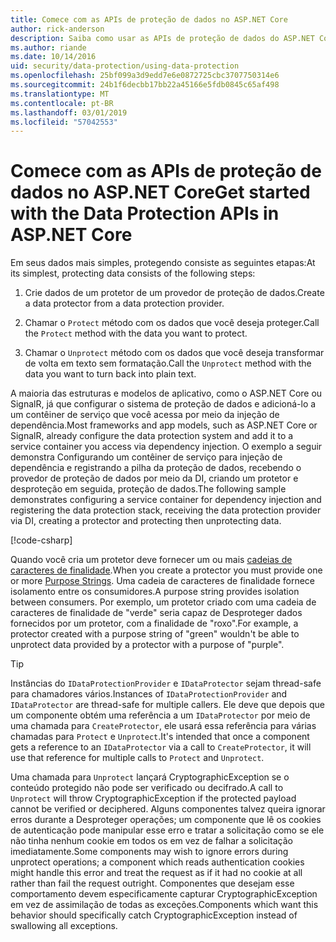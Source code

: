 ```yaml
---
title: Comece com as APIs de proteção de dados no ASP.NET Core
author: rick-anderson
description: Saiba como usar as APIs de proteção de dados do ASP.NET Core para proteger e Desproteger dados em um aplicativo.
ms.author: riande
ms.date: 10/14/2016
uid: security/data-protection/using-data-protection
ms.openlocfilehash: 25bf099a3d9edd7e6e0872725cbc3707750314e6
ms.sourcegitcommit: 24b1f6decbb17bb22a45166e5fdb0845c65af498
ms.translationtype: MT
ms.contentlocale: pt-BR
ms.lasthandoff: 03/01/2019
ms.locfileid: "57042553"
---
```

# <a name="get-started-with-the-data-protection-apis-in-aspnet-core"></a><span data-ttu-id="dabc4-103">Comece com as APIs de proteção de dados no ASP.NET Core</span><span class="sxs-lookup"><span data-stu-id="dabc4-103">Get started with the Data Protection APIs in ASP.NET Core</span></span>

<a name="security-data-protection-getting-started"></a>

<span data-ttu-id="dabc4-104">Em seus dados mais simples, protegendo consiste as seguintes etapas:</span><span class="sxs-lookup"><span data-stu-id="dabc4-104">At its simplest, protecting data consists of the following steps:</span></span>

1. <span data-ttu-id="dabc4-105">Crie dados de um protetor de um provedor de proteção de dados.</span><span class="sxs-lookup"><span data-stu-id="dabc4-105">Create a data protector from a data protection provider.</span></span>

2. <span data-ttu-id="dabc4-106">Chamar o `Protect` método com os dados que você deseja proteger.</span><span class="sxs-lookup"><span data-stu-id="dabc4-106">Call the `Protect` method with the data you want to protect.</span></span>

3. <span data-ttu-id="dabc4-107">Chamar o `Unprotect` método com os dados que você deseja transformar de volta em texto sem formatação.</span><span class="sxs-lookup"><span data-stu-id="dabc4-107">Call the `Unprotect` method with the data you want to turn back into plain text.</span></span>

<span data-ttu-id="dabc4-108">A maioria das estruturas e modelos de aplicativo, como o ASP.NET Core ou SignalR, já que configurar o sistema de proteção de dados e adicioná-lo a um contêiner de serviço que você acessa por meio da injeção de dependência.</span><span class="sxs-lookup"><span data-stu-id="dabc4-108">Most frameworks and app models, such as ASP.NET Core or SignalR, already configure the data protection system and add it to a service container you access via dependency injection.</span></span> <span data-ttu-id="dabc4-109">O exemplo a seguir demonstra Configurando um contêiner de serviço para injeção de dependência e registrando a pilha da proteção de dados, recebendo o provedor de proteção de dados por meio da DI, criando um protetor e desproteção em seguida, proteção de dados.</span><span class="sxs-lookup"><span data-stu-id="dabc4-109">The following sample demonstrates configuring a service container for dependency injection and registering the data protection stack, receiving the data protection provider via DI, creating a protector and protecting then unprotecting data.</span></span>

[!code-csharp[](../../security/data-protection/using-data-protection/samples/protectunprotect.cs?highlight=26,34,35,36,37,38,39,40)]

<span data-ttu-id="dabc4-110">Quando você cria um protetor deve fornecer um ou mais [cadeias de caracteres de finalidade](xref:security/data-protection/consumer-apis/purpose-strings).</span><span class="sxs-lookup"><span data-stu-id="dabc4-110">When you create a protector you must provide one or more [Purpose Strings](xref:security/data-protection/consumer-apis/purpose-strings).</span></span> <span data-ttu-id="dabc4-111">Uma cadeia de caracteres de finalidade fornece isolamento entre os consumidores.</span><span class="sxs-lookup"><span data-stu-id="dabc4-111">A purpose string provides isolation between consumers.</span></span> <span data-ttu-id="dabc4-112">Por exemplo, um protetor criado com uma cadeia de caracteres de finalidade de "verde" seria capaz de Desproteger dados fornecidos por um protetor, com a finalidade de "roxo".</span><span class="sxs-lookup"><span data-stu-id="dabc4-112">For example, a protector created with a purpose string of "green" wouldn't be able to unprotect data provided by a protector with a purpose of "purple".</span></span>

>[!TIP]
> <span data-ttu-id="dabc4-113">Instâncias do `IDataProtectionProvider` e `IDataProtector` sejam thread-safe para chamadores vários.</span><span class="sxs-lookup"><span data-stu-id="dabc4-113">Instances of `IDataProtectionProvider` and `IDataProtector` are thread-safe for multiple callers.</span></span> <span data-ttu-id="dabc4-114">Ele deve que depois que um componente obtém uma referência a um `IDataProtector` por meio de uma chamada para `CreateProtector`, ele usará essa referência para várias chamadas para `Protect` e `Unprotect`.</span><span class="sxs-lookup"><span data-stu-id="dabc4-114">It's intended that once a component gets a reference to an `IDataProtector` via a call to `CreateProtector`, it will use that reference for multiple calls to `Protect` and `Unprotect`.</span></span>
>
><span data-ttu-id="dabc4-115">Uma chamada para `Unprotect` lançará CryptographicException se o conteúdo protegido não pode ser verificado ou decifrado.</span><span class="sxs-lookup"><span data-stu-id="dabc4-115">A call to `Unprotect` will throw CryptographicException if the protected payload cannot be verified or deciphered.</span></span> <span data-ttu-id="dabc4-116">Alguns componentes talvez queira ignorar erros durante a Desproteger operações; um componente que lê os cookies de autenticação pode manipular esse erro e tratar a solicitação como se ele não tinha nenhum cookie em todos os em vez de falhar a solicitação imediatamente.</span><span class="sxs-lookup"><span data-stu-id="dabc4-116">Some components may wish to ignore errors during unprotect operations; a component which reads authentication cookies might handle this error and treat the request as if it had no cookie at all rather than fail the request outright.</span></span> <span data-ttu-id="dabc4-117">Componentes que desejam esse comportamento devem especificamente capturar CryptographicException em vez de assimilação de todas as exceções.</span><span class="sxs-lookup"><span data-stu-id="dabc4-117">Components which want this behavior should specifically catch CryptographicException instead of swallowing all exceptions.</span></span>
